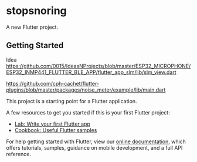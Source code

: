 # stopsnoring

A new Flutter project.

## Getting Started

Idea https://github.com/0015/IdeasNProjects/blob/master/ESP32_MICROPHONE/ESP32_INMP441_FLUTTER_BLE_APP/flutter_app_slm/lib/slm_view.dart

https://github.com/cph-cachet/flutter-plugins/blob/master/packages/noise_meter/example/lib/main.dart


This project is a starting point for a Flutter application.

A few resources to get you started if this is your first Flutter project:

- [Lab: Write your first Flutter app](https://flutter.dev/docs/get-started/codelab)
- [Cookbook: Useful Flutter samples](https://flutter.dev/docs/cookbook)

For help getting started with Flutter, view our
[online documentation](https://flutter.dev/docs), which offers tutorials,
samples, guidance on mobile development, and a full API reference.
